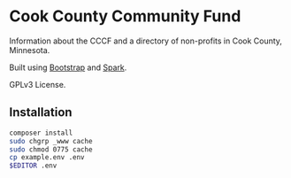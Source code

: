 # Cook County Community Fund

Information about the CCCF and a directory of non-profits in Cook County, Minnesota.

Built using [Bootstrap](http://getbootstrap.com/) and [Spark](http://sparkphp.github.io/).

GPLv3 License.


## Installation

```sh
composer install
sudo chgrp _www cache
sudo chmod 0775 cache
cp example.env .env
$EDITOR .env
```
